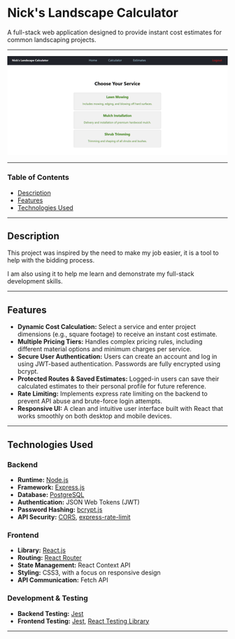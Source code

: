 # Nick's Landscape Calculator

A full-stack web application designed to provide instant cost estimates for common landscaping projects.

---

![Screenshot of Calculator View](assets/lc-calc-view-png.png)

---

### Table of Contents
* [Description](#description)
* [Features](#features)
* [Technologies Used](#technologies-used)

---

## Description

This project was inspired by the need to make my job easier, it is a tool to help with the bidding process.

I am also using it to help me learn and demonstrate my full-stack development skills.

---

## Features

*   **Dynamic Cost Calculation:** Select a service and enter project dimensions (e.g., square footage) to receive an instant cost estimate.
*   **Multiple Pricing Tiers:** Handles complex pricing rules, including different material options and minimum charges per service.
*   **Secure User Authentication:** Users can create an account and log in using JWT-based authentication. Passwords are fully encrypted using bcrypt.
*   **Protected Routes & Saved Estimates:** Logged-in users can save their calculated estimates to their personal profile for future reference.
*   **Rate Limiting:** Implements express rate limiting on the backend to prevent API abuse and brute-force login attempts.
*   **Responsive UI:** A clean and intuitive user interface built with React that works smoothly on both desktop and mobile devices.

---

## Technologies Used

### Backend
*   **Runtime:** [Node.js](https://nodejs.org/)
*   **Framework:** [Express.js](https://expressjs.com/)
*   **Database:** [PostgreSQL](https://www.postgresql.org/)
*   **Authentication:** JSON Web Tokens (JWT)
*   **Password Hashing:** [bcrypt.js](https://www.npmjs.com/package/bcryptjs)
*   **API Security:** [CORS](https://www.npmjs.com/package/cors), [express-rate-limit](https://www.npmjs.com/package/express-rate-limit)

### Frontend
*   **Library:** [React.js](https://reactjs.org/)
*   **Routing:** [React Router](https://reactrouter.com/)
*   **State Management:** React Context API
*   **Styling:** CSS3, with a focus on responsive design
*   **API Communication:** Fetch API

### Development & Testing
*   **Backend Testing:** [Jest](https://jestjs.io/)
*   **Frontend Testing:** [Jest](https://jestjs.io/), [React Testing Library](https://testing-library.com/)

---